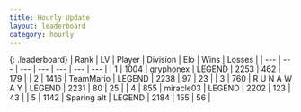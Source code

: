 ```yaml
---
title: Hourly Update
layout: leaderboard
category: hourly
---
```


{: .leaderboard}
| Rank | LV | Player | Division | Elo | Wins | Losses |
| --- | --- | --- | --- | --- | --- | --- |
| <span data-change="0">1</span> | 1004 | <span title="ID: 315148">gryphonex</span> | LEGEND | <span data-change="0">2253</span> | <span data-change="0">462</span> | <span data-change="0">179</span> |
| <span data-change="0">2</span> | 1416 | <span title="ID: 164871">TeamMario</span> | LEGEND | <span data-change="0">2238</span> | <span data-change="0">97</span> | <span data-change="0">23</span> |
| <span data-change="0">3</span> | 760 | <span title="ID: 66144">R U N A W A Y</span> | LEGEND | <span data-change="0">2231</span> | <span data-change="0">80</span> | <span data-change="0">25</span> |
| <span data-change="0">4</span> | 855 | <span title="ID: 416373">miracle03</span> | LEGEND | <span data-change="0">2202</span> | <span data-change="0">123</span> | <span data-change="0">43</span> |
| <span data-change="0">5</span> | 1142 | <span title="ID: 203132">Sparing alt</span> | LEGEND | <span data-change="0">2184</span> | <span data-change="0">155</span> | <span data-change="0">56</span> |